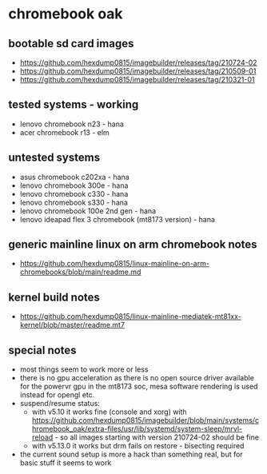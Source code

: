# chromebook oak

## bootable sd card images

- https://github.com/hexdump0815/imagebuilder/releases/tag/210724-02
- https://github.com/hexdump0815/imagebuilder/releases/tag/210509-01
- https://github.com/hexdump0815/imagebuilder/releases/tag/210321-01

## tested systems - working

- lenovo chromebook n23 - hana
- acer chromebook r13 - elm

## untested systems

- asus chromebook c202xa - hana
- lenovo chromebook 300e - hana
- lenovo chromebook c330 - hana
- lenovo chromebook s330 - hana
- lenovo chromebook 100e 2nd gen - hana
- lenovo ideapad flex 3 chromebook (mt8173 version) - hana

## generic mainline linux on arm chromebook notes

- https://github.com/hexdump0815/linux-mainline-on-arm-chromebooks/blob/main/readme.md

## kernel build notes

- https://github.com/hexdump0815/linux-mainline-mediatek-mt81xx-kernel/blob/master/readme.mt7

## special notes

- most things seem to work more or less
- there is no gpu acceleration as there is no open source driver available for the powervr gpu in the mt8173 soc, mesa software rendering is used instead for opengl etc.
- suspend/resume status:
  - with v5.10 it works fine (console and xorg) with https://github.com/hexdump0815/imagebuilder/blob/main/systems/chromebook_oak/extra-files/usr/lib/systemd/system-sleep/mrvl-reload - so all images starting with version 210724-02 should be fine
  - with v5.13.0 it works but drm fails on restore - bisecting required
- the current sound setup is more a hack than something real, but for basic stuff it seems to work
